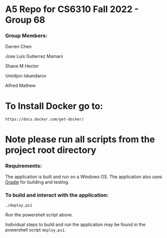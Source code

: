 # A5 Repo for CS6310 Fall 2022 - Group 68
### Group Members:

Darren Chen

Jose Luis Gutierrez Mamani

Shane M Hector

Umidjon Iskandarov

Alfred Mathew

# To Install Docker go to:
```
https://docs.docker.com/get-docker/
```

# Note please run all scripts from the project root directory

### Requirements:

The application is built and run on a Windows OS.
The application also uses [Gradle](https://gradle.org/install/) for building and testing.

### To build and interact with the application:

```
./deploy.ps1
```

Run the powershell script above.

Individual steps to build and run the application may be found in the powershell script `deploy.ps1`.